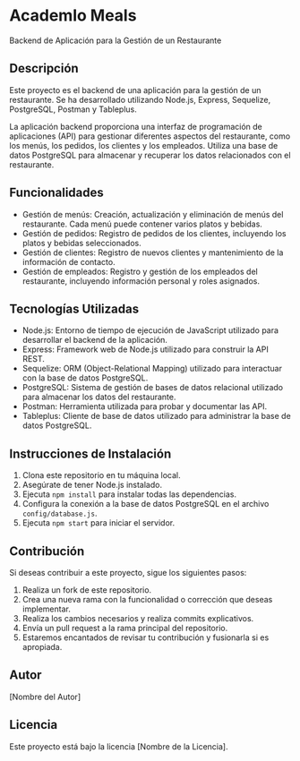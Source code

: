 # Academlo Meals

Backend de Aplicación para la Gestión de un Restaurante

## Descripción

Este proyecto es el backend de una aplicación para la gestión de un restaurante. Se ha desarrollado utilizando Node.js, Express, Sequelize, PostgreSQL, Postman y Tableplus.

La aplicación backend proporciona una interfaz de programación de aplicaciones (API) para gestionar diferentes aspectos del restaurante, como los menús, los pedidos, los clientes y los empleados. Utiliza una base de datos PostgreSQL para almacenar y recuperar los datos relacionados con el restaurante.

## Funcionalidades

- Gestión de menús: Creación, actualización y eliminación de menús del restaurante. Cada menú puede contener varios platos y bebidas.
- Gestión de pedidos: Registro de pedidos de los clientes, incluyendo los platos y bebidas seleccionados.
- Gestión de clientes: Registro de nuevos clientes y mantenimiento de la información de contacto.
- Gestión de empleados: Registro y gestión de los empleados del restaurante, incluyendo información personal y roles asignados.

## Tecnologías Utilizadas

- Node.js: Entorno de tiempo de ejecución de JavaScript utilizado para desarrollar el backend de la aplicación.
- Express: Framework web de Node.js utilizado para construir la API REST.
- Sequelize: ORM (Object-Relational Mapping) utilizado para interactuar con la base de datos PostgreSQL.
- PostgreSQL: Sistema de gestión de bases de datos relacional utilizado para almacenar los datos del restaurante.
- Postman: Herramienta utilizada para probar y documentar las API.
- Tableplus: Cliente de base de datos utilizado para administrar la base de datos PostgreSQL.

## Instrucciones de Instalación

1. Clona este repositorio en tu máquina local.
2. Asegúrate de tener Node.js instalado.
3. Ejecuta `npm install` para instalar todas las dependencias.
4. Configura la conexión a la base de datos PostgreSQL en el archivo `config/database.js`.
5. Ejecuta `npm start` para iniciar el servidor.

## Contribución

Si deseas contribuir a este proyecto, sigue los siguientes pasos:

1. Realiza un fork de este repositorio.
2. Crea una nueva rama con la funcionalidad o corrección que deseas implementar.
3. Realiza los cambios necesarios y realiza commits explicativos.
4. Envía un pull request a la rama principal del repositorio.
5. Estaremos encantados de revisar tu contribución y fusionarla si es apropiada.

## Autor

[Nombre del Autor]

## Licencia

Este proyecto está bajo la licencia [Nombre de la Licencia].
